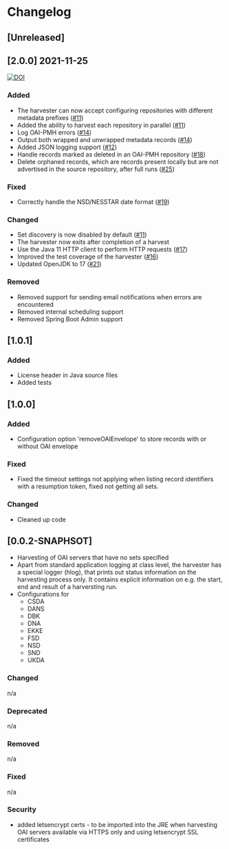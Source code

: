 # Changelog

## [Unreleased]

## [2.0.0] 2021-11-25

[![DOI](https://zenodo.org/badge/DOI/10.5281/zenodo.5711128.svg)](https://doi.org/10.5281/zenodo.5711128)

### Added

* The harvester can now accept configuring repositories with different metadata prefixes ([#11](https://bitbucket.org/cessda/cessda.eqb.metadata.harvester/issues/11))
* Added the ability to harvest each repository in parallel ([#11](https://bitbucket.org/cessda/cessda.eqb.metadata.harvester/issues/11))
* Log OAI-PMH errors ([#14](https://bitbucket.org/cessda/cessda.eqb.metadata.harvester/issues/14))
* Output both wrapped and unwrapped metadata records ([#14](https://bitbucket.org/cessda/cessda.eqb.metadata.harvester/issues/14))
* Added JSON logging support ([#12](https://bitbucket.org/cessda/cessda.eqb.metadata.harvester/issues/12))
* Handle records marked as deleted in an OAI-PMH repository ([#18](https://bitbucket.org/cessda/cessda.eqb.metadata.harvester/issues/18))
* Delete orphaned records, which are records present locally but are not advertised in the source repository, after full runs ([#25](https://bitbucket.org/cessda/cessda.eqb.metadata.harvester/issues/25))

### Fixed

* Correctly handle the NSD/NESSTAR date format ([#19](https://bitbucket.org/cessda/cessda.eqb.metadata.harvester/issues/19))

### Changed

* Set discovery is now disabled by default ([#11](https://bitbucket.org/cessda/cessda.eqb.metadata.harvester/issues/11))
* The harvester now exits after completion of a harvest
* Use the Java 11 HTTP client to perform HTTP requests ([#17](https://bitbucket.org/cessda/cessda.eqb.metadata.harvester/issues/17))
* Improved the test coverage of the harvester ([#16](https://bitbucket.org/cessda/cessda.eqb.metadata.harvester/issues/16))
* Updated OpenJDK to 17 ([#21](https://bitbucket.org/cessda/cessda.eqb.metadata.harvester/issues/21))

### Removed

* Removed support for sending email notifications when errors are encountered
* Removed internal scheduling support
* Removed Spring Boot Admin support

## [1.0.1]

### Added
* License header in Java source files
* Added tests

## [1.0.0]
### Added
* Configuration option 'removeOAIEnvelope' to store records with or without OAI envelope

### Fixed
* Fixed the timeout settings not applying when listing record identifiers with a resumption token, fixed not getting all sets.

### Changed
* Cleaned up code 


## [0.0.2-SNAPHSOT]   


* Harvesting of OAI servers that have no sets specified
* Apart from standard application logging at class level, the harvester has a special logger (hlog), that prints out status information on the harvesting process only. It contains explicit information on e.g. the start, end and result of a harversting run. 
* Configurations for 
    * CSDA
    * DANS
    * DBK
    * DNA
    * EKKE
    * FSD
    * NSD
    * SND
    * UKDA
 

### Changed 
n/a

### Deprecated
n/a

### Removed
n/a

### Fixed
n/a

### Security 
* added letsencrypt certs - to be imported into the JRE when harvesting OAI servers available via HTTPS only and using letsencrypt SSL certificates
